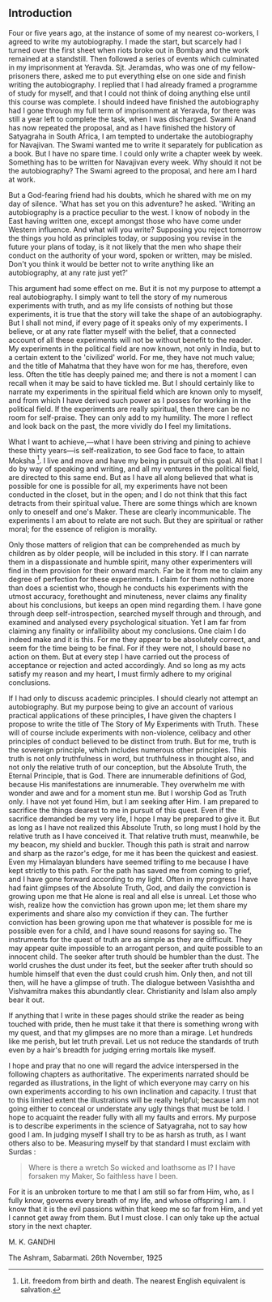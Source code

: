 ## Introduction 
 
Four or five years ago, at the instance of some of my nearest co-workers, I agreed to write my autobiography. I made the start, but scarcely had I turned over the first sheet when riots broke out in Bombay and the work remained at a standstill. Then followed a series of events which culminated in my imprisonment at Yeravda. Sjt. Jeramdas, who was one of my fellow-prisoners there, asked me to put everything else on one side and finish writing the autobiography. I replied that I had already framed a programme of study for myself, and that I could not think of doing anything else until this course was complete. I should indeed have finished the autobiography had I gone through my full term of imprisonment at Yeravda, for there was still a year left to complete the task, when I was discharged. Swami Anand has now repeated the proposal, and as I have finished the history of Satyagraha in South Africa, I am tempted to undertake the autobiography for Navajivan. The Swami wanted me to write it separately for publication as a book. But I have no spare time. I could only write a chapter week by week. Something has to be written for Navajivan every week. Why should it not be the autobiography? The Swami agreed to the proposal, and here am I hard at work.

But a God-fearing friend had his doubts, which he shared with me on my day of silence. 'What has set you on this adventure? he asked. 'Writing an autobiography is a practice peculiar to the west. I know of nobody in the East having written one, except amongst those who have come under Western influence. And what will you write? Supposing you reject tomorrow the things you hold as principles today, or supposing you revise in the future your plans of today, is it not likely that the men who shape their conduct on the authority of your word, spoken or written, may be misled. Don't you think it would be better not to write anything like an autobiography, at any rate just yet?'

This argument had some effect on me. But it is not my purpose to attempt a real autobiography. I simply want to tell the story of my numerous experiments with truth, and as my life consists of nothing but those experiments, it is true that the story will take the shape of an autobiography. But I shall not mind, if every page of it speaks only of my experiments. I believe, or at any rate flatter myself with the belief, that a connected account of all these experiments will not be without benefit to the reader. My experiments in the political field are now known, not only in India, but to a certain extent to the 'civilized' world. For me, they have not much value; and the title of Mahatma that they have won for me has, therefore, even less. Often the title has deeply pained me; and there is not a moment I can recall when it may be said to have tickled me. But I should certainly like to narrate my experiments in the spiritual field which are known only to myself, and from which I have derived such power as I posses for working in the political field. If the experiments are really spiritual, then there can be no room for self-praise. They can only add to my humility. The more I reflect and look back on the past, the more vividly do I feel my limitations.

What I want to achieve,—what I have been striving and pining to achieve these thirty years—is self-realization, to see God face to face, to attain Moksha [^1].  I live and move and have my being in pursuit of this goal. All that I do by way of speaking and writing, and all my ventures in the political field, are directed to this same end. But as I have all along believed that what is possible for one is possible for all, my experiments have not been conducted in the closet, but in the open; and I do not think that this fact detracts from their spiritual value. There are some things which are known only to oneself and one's Maker. These are clearly incommunicable. The experiments I am about to relate are not such. But they are spiritual or rather moral; for the essence of religion is morality.

Only those matters of religion that can be comprehended as much by children as by older people, will be included in this story. If I can narrate them in a dispassionate and humble spirit, many other experimenters will find in them provision for their onward march. Far be it from me to claim any degree of perfection for these experiments. I claim for them nothing more than does a scientist who, though he conducts his experiments with the utmost accuracy, forethought and minuteness, never claims any finality about his conclusions, but keeps an open mind regarding them. I have gone through deep self-introspection, searched myself through and through, and examined and analysed every psychological situation. Yet I am far from claiming any finality or infallibility about my conclusions. One claim I do indeed make and it is this. For me they appear to be absolutely correct, and seem for the time being to be final. For if they were not, I should base no action on them. But at every step I have carried out the process of acceptance or rejection and acted accordingly. And so long as my acts satisfy my reason and my heart, I must firmly adhere to my original conclusions.

If I had only to discuss academic principles. I should clearly not attempt an autobiography. But my purpose being to give an account of various practical applications of these principles, I have given the chapters I propose to write the title of The Story of My Experiments with Truth. These will of course include experiments with non-violence, celibacy and other principles of conduct believed to be distinct from truth. But for me, truth is the sovereign principle, which includes numerous other principles. This truth is not only truthfulness in word, but truthfulness in thought also, and not only the relative truth of our conception, but the Absolute Truth, the Eternal Principle, that is God. There are innumerable definitions of God, because His manifestations are innumerable. They overwhelm me with wonder and awe and for a moment stun me. But I worship God as Truth only. I have not yet found Him, but I am seeking after Him. I am prepared to sacrifice the things dearest to me in pursuit of this quest. Even if the sacrifice demanded be my very life, I hope I may be prepared to give it. But as long as I have not realized this Absolute Truth, so long must I hold by the relative truth as I have conceived it. That relative truth must, meanwhile, be my beacon, my shield and buckler. Though this path is strait and narrow and sharp as the razor's edge, for me it has been the quickest and easiest. Even my Himalayan blunders have seemed trifling to me because I have kept strictly to this path. For the path has saved me from coming to grief, and I have gone forward according to my light. Often in my progress I have had faint glimpses of the Absolute Truth, God, and daily the conviction is growing upon me that He alone is real and all else is unreal. Let those who wish, realize how the conviction has grown upon me; let them share my experiments and share also my conviction if they can. The further conviction has been growing upon me that whatever is possible for me is possible even for a child, and I have sound reasons for saying so. The instruments for the quest of truth are as simple as they are difficult. They may appear quite impossible to an arrogant person, and quite possible to an innocent child. The seeker after truth should be humbler than the dust. The world crushes the dust under its feet, but the seeker after truth should so humble himself that even the dust could crush him. Only then, and not till then, will he have a glimpse of truth. The dialogue between Vasishtha and Vishvamitra makes this abundantly clear. Christianity and Islam also amply bear it out.

If anything that I write in these pages should strike the reader as being touched with pride, then he must take it that there is something wrong with my quest, and that my glimpses are no more than a mirage. Let hundreds like me perish, but let truth prevail. Let us not reduce the standards of truth even by a hair's breadth for judging erring mortals like myself.

I hope and pray that no one will regard the advice interspersed in the following chapters as authoritative. The experiments narrated should be regarded as illustrations, in the light of which everyone may carry on his own experiments according to his own inclination and capacity. I trust that to this limited extent the illustrations will be really helpful; because I am not going either to conceal or understate any ugly things that must be told. I hope to acquaint the reader fully with all my faults and errors. My purpose is to describe experiments in the science of Satyagraha, not to say how good I am. In judging myself I shall try to be as harsh as truth, as I want others also to be. Measuring myself by that standard I must exclaim with Surdas :

> Where is there a wretch 
So wicked and loathsome as I? 
I have forsaken my Maker, 
So faithless have I been.

For it is an unbroken torture to me that I am still so far from Him, who, as I fully know, governs every breath of my life, and whose offspring I am. I know that it is the evil passions within that keep me so far from Him, and yet I cannot get away from them.
But I must close. I can only take up the actual story in the next chapter. 
 

M. K. GANDHI

The Ashram, Sabarmati. 
26th November, 1925

[^1]: Lit. freedom from birth and death. The nearest English equivalent is salvation.
